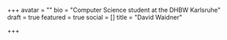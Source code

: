 +++
avatar = ""
bio = "Computer Science student at the DHBW Karlsruhe"
draft = true
featured = true
social = []
title = "David Waidner"

+++
